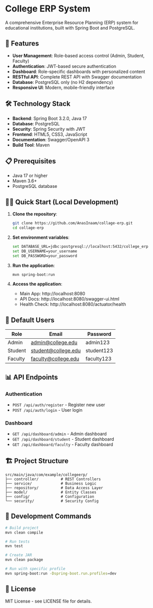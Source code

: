 # College ERP System

A comprehensive Enterprise Resource Planning (ERP) system for educational institutions, built with Spring Boot and PostgreSQL.

## 🚀 Features

- **User Management**: Role-based access control (Admin, Student, Faculty)
- **Authentication**: JWT-based secure authentication
- **Dashboard**: Role-specific dashboards with personalized content
- **RESTful API**: Complete REST API with Swagger documentation
- **Database**: PostgreSQL only (no H2 dependency)
- **Responsive UI**: Modern, mobile-friendly interface

## 🛠️ Technology Stack

- **Backend**: Spring Boot 3.2.0, Java 17
- **Database**: PostgreSQL
- **Security**: Spring Security with JWT
- **Frontend**: HTML5, CSS3, JavaScript
- **Documentation**: Swagger/OpenAPI 3
- **Build Tool**: Maven

## 📋 Prerequisites

- Java 17 or higher
- Maven 3.6+
- PostgreSQL database

## 🏃‍♂️ Quick Start (Local Development)

1. **Clone the repository**:
   ```bash
   git clone https://github.com/AnasInaam/collage-erp.git
   cd collage-erp
   ```

2. **Set environment variables**:
   ```bash
   set DATABASE_URL=jdbc:postgresql://localhost:5432/college_erp
   set DB_USERNAME=your_username
   set DB_PASSWORD=your_password
   ```

3. **Run the application**:
   ```bash
   mvn spring-boot:run
   ```

4. **Access the application**:
   - Main App: http://localhost:8080
   - API Docs: http://localhost:8080/swagger-ui.html
   - Health Check: http://localhost:8080/actuator/health

## 🔑 Default Users

| Role | Email | Password |
|------|-------|----------|
| Admin | admin@college.edu | admin123 |
| Student | student@college.edu | student123 |
| Faculty | faculty@college.edu | faculty123 |

## 📊 API Endpoints

### Authentication
- `POST /api/auth/register` - Register new user
- `POST /api/auth/login` - User login

### Dashboard
- `GET /api/dashboard/admin` - Admin dashboard
- `GET /api/dashboard/student` - Student dashboard
- `GET /api/dashboard/faculty` - Faculty dashboard

## 🏗️ Project Structure

```
src/main/java/com/example/collegeerp/
├── controller/          # REST Controllers
├── service/             # Business Logic
├── repository/          # Data Access Layer
├── model/               # Entity Classes
├── config/              # Configuration
└── security/            # Security Config
```

## 🔧 Development Commands

```bash
# Build project
mvn clean compile

# Run tests
mvn test

# Create JAR
mvn clean package

# Run with specific profile
mvn spring-boot:run -Dspring-boot.run.profiles=dev
```

## 📝 License

MIT License - see LICENSE file for details.